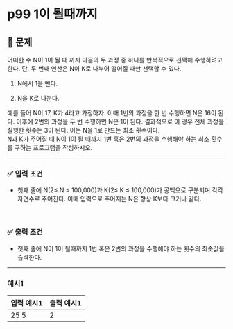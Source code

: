 # p99 1이 될때까지
## 🔔 문제
어떠한 수 N이 1이 될 때 까지 다음의 두 과정 중 하나를 반복적으로 선택해 수행하려고 한다.
단, 두 번째 연산은 N이 K로 나누어 떨어질 때만 선택할 수 있다.
1. N에서 1을 뺀다.

2. N을 K로 나눈다.

예를 들어 N이 17, K가 4라고 가정하자. 이때 1번의 과정을 한 번 수행하면 N은 16이 된다. 이후에 2번의 과정을 두 번 수행하면 N은 1이 된다. 결과적으로 이 경우 전체 과정을 실행한 횟수는 3이 된다. 이는 N을 1로 만드는 최소 횟수이다.
<br>
N과 K가 주어질 때 N이 1이 될 때까지 1번 혹은 2번의 과정을 수행해야 하는 최소 횟수를 구하는 프로그램을 작성하시오.
<hr>

### ✅ 입력 조건
- 첫째 줄에 N(2≤ N ≤ 100,000)과 K(2≤ K ≤ 100,000)가 공백으로 구분되며 각각 자연수로 주어진다. 이때 입력으로 주어지는 N은 항상 K보다 크거나 같다. 

<br>

### ✅ 출력 조건
- 첫째 줄에 N이 1이 될때까지 1번 혹은 2번의 과정을 수행해야 하는 횟수의 최솟값을 출력한다.
<hr>

### 예시1
|입력 예시1|출력 예시1|
|:---|:---|
| 25 5 | 2 |

